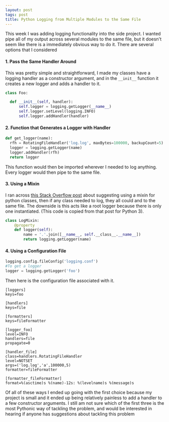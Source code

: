 ```yaml
---
layout: post
tags: post
title: Python Logging from Multiple Modules to the Same File
---
```

This week I was adding logging functionality into the side project. I wanted pipe all of my output across several modules to the same file, but it doesn't seem like there is a immediately obvious way to do it. There are several options that I considered


#### 1. Pass the Same Handler Around
This was pretty simple and straightforward, I made my classes have a logging handler as a constructor argument, and in the `__init__` function it creates a new logger and adds a handler to it.

```python
class Foo:

  def __init__(self, handler):
      self.logger = logging.getLogger(__name__)
      self.logger.setLevel(logging.INFO)
      self.logger.addHandler(handler)
```



#### 2. Function that Generates a Logger with Handler
```python
def get_logger(name):
  rfh = RotatingFileHandler('log.log', maxBytes=100000, backupCount=5)
  logger = logging.getLogger(name)
  logger.addHandler(rfh)
  return logger
```
This function would then be imported wherever I needed to log anything. Every logger would then pipe to the same file.



#### 3. Using a Mixin
I ran across [this Stack Overflow post](http://stackoverflow.com/questions/15780151/how-to-use-python-logging-in-multiple-modules) about suggesting using a mixin for python classes, then if any class needed to log, they all could and to the same file. The downside is this acts like a root logger because there is only one instantiated. (This code is copied from that post for Python 3).
```python
class LogMixin:
    @property
    def logger(self):
        name = '.'.join([__name__, self.__class__.__name__])
        return logging.getLogger(name)
```


#### 4. Using a Configuration File

```python
logging.config.fileConfig('logging.conf')
#To get a logger
logger = logging.getLogger('foo')
```
Then here is the configuration file associated with it.

```
[loggers]
keys=foo

[handlers]
keys=file

[formatters]
keys=fileFormatter

[logger_foo]
level=INFO
handlers=file
propagate=0

[handler_file]
class=handlers.RotatingFileHandler
level=NOTSET
args=('log.log','a',100000,5)
formatter=fileFormatter

[formatter_fileFormatter]
format=%(asctime)s %(name)-12s: %(levelname)s %(message)s
```


Of all of these ways I ended up going with the first choice because my project is small and it ended up being relatively painless to add a handler to a few constructor arguments. I still am not sure which of the first three is the most Pythonic way of tackling the problem, and would be interested in hearing if anyone has suggestions about tackling this problem
